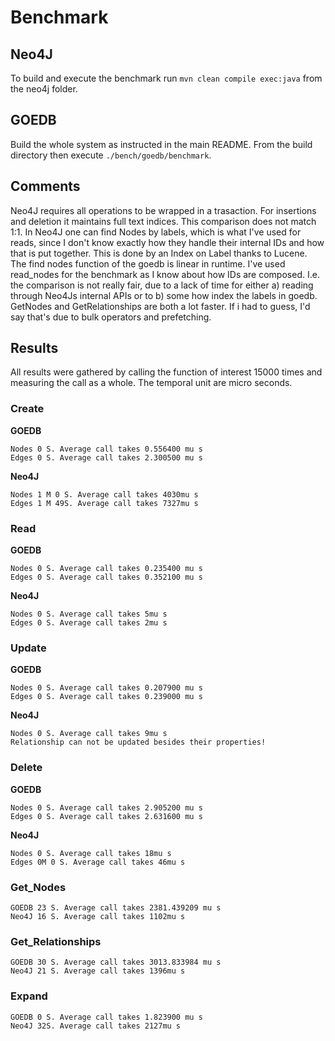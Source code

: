 # Benchmark
## Neo4J
To build and execute the benchmark run ```mvn clean compile exec:java``` from the neo4j folder. 

## GOEDB
Build the whole system as instructed in the main README. From the build directory then execute ```./bench/goedb/benchmark```.

## Comments
Neo4J requires all operations to be wrapped in a trasaction. For insertions and deletion it maintains full text indices. 
This comparison does not match 1:1. 
In Neo4J one can find Nodes by labels, which is what I've used for reads, since I don't know exactly how they handle their internal IDs and how that is put together.
This is done by an Index on Label thanks to Lucene.
The find nodes function of the goedb is linear in runtime. 
I've used read_nodes for the benchmark as I know about how IDs are composed. 
I.e. the comparison is not really fair, due to a lack of time for either a) reading through Neo4Js internal APIs or to b) some how index the labels in goedb.
GetNodes and GetRelationships are both a lot faster. 
If i had to guess, I'd say that's due to bulk operators and prefetching.

## Results
All results were gathered by calling the function of interest 15000 times and measuring the call as a whole. The temporal unit are micro seconds.
### Create
**GOEDB**
```
Nodes 0 S. Average call takes 0.556400 mu s  
Edges 0 S. Average call takes 2.300500 mu s
 ```
**Neo4J**
```
Nodes 1 M 0 S. Average call takes 4030mu s 
Edges 1 M 49S. Average call takes 7327mu s 

```

### Read


**GOEDB**
```
Nodes 0 S. Average call takes 0.235400 mu s
Edges 0 S. Average call takes 0.352100 mu s
 ```
 **Neo4J**
 ```
Nodes 0 S. Average call takes 5mu s 
Edges 0 S. Average call takes 2mu s 

```

### Update
**GOEDB**
```
Nodes 0 S. Average call takes 0.207900 mu s
Edges 0 S. Average call takes 0.239000 mu s
 ```
 **Neo4J**
 ```
Nodes 0 S. Average call takes 9mu s 
Relationship can not be updated besides their properties!
```


### Delete
**GOEDB**
```
Nodes 0 S. Average call takes 2.905200 mu s
Edges 0 S. Average call takes 2.631600 mu s
 ```
 **Neo4J**
 ```
Nodes 0 S. Average call takes 18mu s 
Edges 0M 0 S. Average call takes 46mu s 
 ```

### Get\_Nodes
```
GOEDB 23 S. Average call takes 2381.439209 mu s
Neo4J 16 S. Average call takes 1102mu s 
 ```

### Get\_Relationships
```
GOEDB 30 S. Average call takes 3013.833984 mu s
Neo4J 21 S. Average call takes 1396mu s 

 ```

### Expand
```
GOEDB 0 S. Average call takes 1.823900 mu s
Neo4J 32S. Average call takes 2127mu s 
 ```

